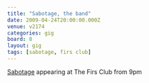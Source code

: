 ```yaml
---
title: "Sabotage, the band"
date: 2009-04-24T20:00:00.000Z
venue: v2174
categories: gig
board: 8
layout: gig
tags: [sabotage, firs club]
---
```

<a href="http://www.sabotagetheband.co.uk">Sabotage</a> appearing at The Firs Club from 9pm